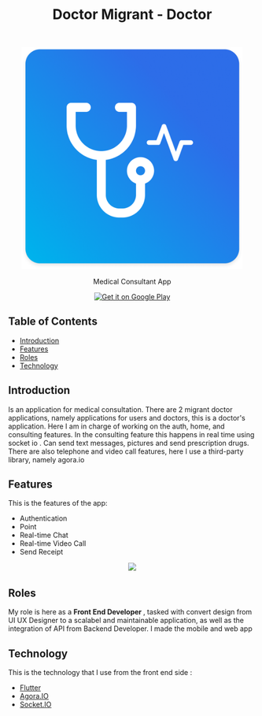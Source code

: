 <h1 align="center"> Doctor Migrant - Doctor </h1> <br>
<p align="center">
  <a>
    <img alt="GitPoint" title="GitPoint" src="https://github.com/DafaZakhulhaq27/portofolio_desc/blob/master/assets/doctor_migrant_logo.png?raw=true" width="450">
  </a>
</p>

<p align="center">
  Medical Consultant App
</p>

<p align="center">

  <a href="[https://play.google.com/store/apps/details?id=com.kopkarpltasaguling.kopkarplta_mobile](https://play.google.com/store/apps/details?id=com.bestada.doctormigrant_doctors)">
    <img alt="Get it on Google Play" title="Google Play" src="http://i.imgur.com/mtGRPuM.png" width="140">
  </a>
</p>

<!-- START doctoc generated TOC please keep comment here to allow auto update -->
<!-- DON'T EDIT THIS SECTION, INSTEAD RE-RUN doctoc TO UPDATE -->
## Table of Contents

- [Introduction](#introduction)
- [Features](#features)
- [Roles](#roles)
- [Technology](#technology)

<!-- END doctoc generated TOC please keep comment here to allow auto update -->

## Introduction

Is an application for medical consultation. There are 2 migrant doctor applications, namely applications for users and doctors, this is a doctor's application. Here I am in charge of working on the auth, home, and consulting features. In the consulting feature this happens in real time using socket io . Can send text messages, pictures and send prescription drugs. There are also telephone and video call features, here I use a third-party library, namely agora.io

## Features

This is the features of the app:

* Authentication
* Point
* Real-time Chat
* Real-time Video Call
* Send Receipt

<p align="center">
  <img src = "https://github.com/DafaZakhulhaq27/portofolio_desc/blob/master/assets/doctor_migrant_ss.png?raw=true" width=700>
</p>

## Roles

My role is here as a <strong>Front End Developer </strong>, tasked with convert design from UI UX Designer to a scalabel and maintainable application, as well as the integration of API from Backend Developer. I made the mobile and web app

## Technology
This is the technology that I use from the front end side :
- [Flutter](https://flutter.dev/)
- [Agora.IO](https://www.agora.io/en/)
- [Socket.IO](https://socket.io/)
